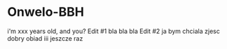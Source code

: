 # Onwelo-BBH
i'm xxx years old, and you?
Edit #1
bla bla bla
Edit #2
ja bym chciala zjesc dobry obiad
iii jeszcze raz
